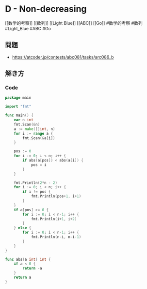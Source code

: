 # D - Non-decreasing
[[数学的考察]] [[数列]] [[Light Blue]] [[ABC]] [[Go]]
#数学的考察 #数列 #Light_Blue #ABC #Go 

## 問題
- https://atcoder.jp/contests/abc081/tasks/arc086_b

## 解き方
### Code
```go
package main

import "fmt"

func main() {
	var n int
	fmt.Scan(&n)
	a := make([]int, n)
	for i := range a {
		fmt.Scan(&a[i])
	}

	pos := 0
	for i := 0; i < n; i++ {
		if abs(a[pos]) < abs(a[i]) {
			pos = i
		}
	}

	fmt.Println(2*n - 2)
	for i := 0; i < n; i++ {
		if i != pos {
			fmt.Println(pos+1, i+1)
		}
	}
	if a[pos] >= 0 {
		for i := 0; i < n-1; i++ {
			fmt.Println(i+1, i+2)
		}
	} else {
		for i := 0; i < n-1; i++ {
			fmt.Println(n-i, n-i-1)
		}
	}
}

func abs(a int) int {
	if a < 0 {
		return -a
	}
	return a
}
```